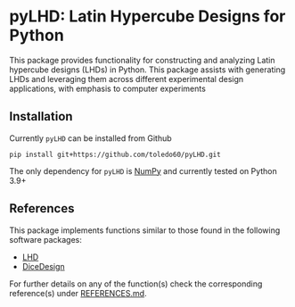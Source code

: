 # pyLHD: Latin Hypercube Designs for Python

This package provides functionality for constructing and analyzing Latin hypercube designs (LHDs) in Python.
This package assists with generating LHDs and leveraging them across different experimental design applications, with emphasis to computer experiments


## Installation

Currently `pyLHD` can be installed from Github

```
pip install git+https://github.com/toledo60/pyLHD.git
```

The only dependency for `pyLHD` is [NumPy](https://numpy.org/) and currently tested on Python 3.9+


## References

This package implements functions similar to those found in the following software packages:

- [LHD](https://cran.r-project.org/web/packages/LHD/index.html)
- [DiceDesign](https://cran.r-project.org/web/packages/DiceDesign/index.html)


For further details on any of the function(s) check the corresponding reference(s) under [REFERENCES.md](https://github.com/toledo60/pyLHD/blob/main/REFERENCES.md). 



